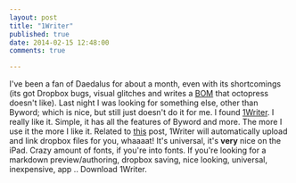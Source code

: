 ```yaml
---
layout: post
title: "1Writer"
published: true
date: 2014-02-15 12:48:00
comments: true

---
```


I've been a fan of Daedalus for about a month, even with its shortcomings (its got Dropbox bugs, visual glitches and writes a [BOM](http://en.wikipedia.org/wiki/Byte_order_mark) that octopress doesn't like). Last night I was looking for something else, other than Byword; which is nice, but still just doesn't do it for me. I found [1Writer](https://itunes.apple.com/ca/app/1writer-note-taking-writing/id680469088?mt=8). I really like it. Simple, it has all the features of Byword and more. The more I use it the more I like it. Related to [this](/blog/2014/02/15/Dropbox-user-content) post, 1Writer will automatically upload and link dropbox files for you, whaaaat! It's universal, it's **very** nice on the iPad. Crazy amount of fonts, if you're into fonts. If you're looking for a markdown preview/authoring, dropbox saving, nice looking, universal, inexpensive, app .. Download 1Writer.